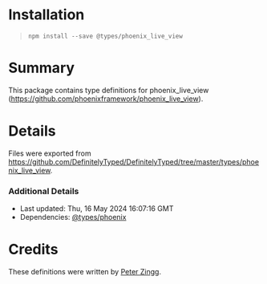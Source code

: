 # Installation
> `npm install --save @types/phoenix_live_view`

# Summary
This package contains type definitions for phoenix_live_view (https://github.com/phoenixframework/phoenix_live_view).

# Details
Files were exported from https://github.com/DefinitelyTyped/DefinitelyTyped/tree/master/types/phoenix_live_view.

### Additional Details
 * Last updated: Thu, 16 May 2024 16:07:16 GMT
 * Dependencies: [@types/phoenix](https://npmjs.com/package/@types/phoenix)

# Credits
These definitions were written by [Peter Zingg](https://github.com/pzingg).
